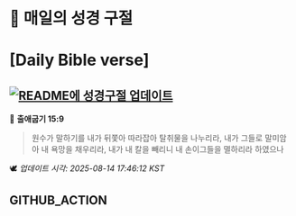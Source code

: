 # 🙏 매일의 성경 구절
# [Daily Bible verse]
## [![README에 성경구절 업데이트](https://github.com/DONGSUKA/first_test/actions/workflows/update-readme-bible.yml/badge.svg)](https://github.com/DONGSUKA/first_test/actions/workflows/update-readme-bible.yml)
<!-- START_BIBLE_VERSE -->
📖 **출애굽기 15:9**
> 원수가 말하기를 내가 뒤쫓아 따라잡아 탈취물을 나누리라, 내가 그들로 말미암아 내 욕망을 채우리라, 내가 내 칼을 빼리니 내 손이그들을 멸하리라 하였으나

🕊️ _업데이트 시각: 2025-08-14 17:46:12 KST_
  <!-- END_BIBLE_VERSE -->
## GITHUB_ACTION
